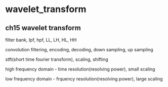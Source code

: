 # wavelet_transform

## ch15 wavelet transform

filter bank, lpf, hpf, LL, LH, HL, HH

convolution filtering, encoding, decoding, down sampling, up sampling

stft(short time fourier transform), scaling, shifting

high frequency domain - time resolution(resolving power), small scaling

low frequency domain - frquency resolution(resolving power), large scaling
